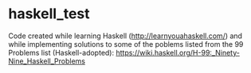 # haskell_test

Code created while learning Haskell (http://learnyouahaskell.com/) and while implementing solutions to some of the poblems listed from the 99 Problems list (Haskell-adopted): https://wiki.haskell.org/H-99:_Ninety-Nine_Haskell_Problems
